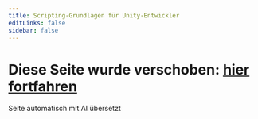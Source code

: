 ```yaml
---
title: Scripting-Grundlagen für Unity-Entwickler
editLinks: false
sidebar: false
---
```


# Diese Seite wurde verschoben: [hier fortfahren](./getting-started/for-unity-developers)
Seite automatisch mit AI übersetzt